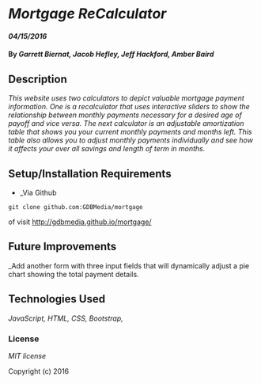 # _Mortgage ReCalculator_

#### _04/15/2016_

#### By _Garrett Biernat, Jacob Hefley, Jeff Hackford, Amber Baird_

## Description

_This website uses two calculators to depict valuable mortgage payment information. One is a recalculator that uses interactive sliders to show the relationship between monthly payments necessary for a desired age of payoff and vice versa.  The next calculator is an adjustable amortization table that shows you your current monthly payments and months left.  This table also allows you to adjust monthly payments individually and see how it affects your over all savings and length of term in months._

## Setup/Installation Requirements


* _Via Github

```
git clone github.com:GDBMedia/mortgage
```
of visit http://gdbmedia.github.io/mortgage/


## Future Improvements

_Add another form with three input fields that will dynamically adjust a pie chart showing the total payment details.



## Technologies Used

_JavaScript, HTML, CSS, Bootstrap,_

### License

*MIT license*

Copyright (c) 2016
